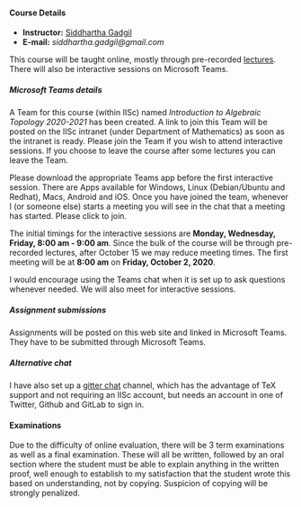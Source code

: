 #### Course Details
  
* __Instructor:__ [Siddhartha Gadgil](http://math.iisc.ac.in/~gadgil)
* __E-mail:__ _siddhartha.gadgil@gmail.com_

This course will be taught online, mostly through pre-recorded [lectures](./all-lectures/). There will also be interactive sessions on Microsoft Teams.

##### Microsoft Teams details

A Team for this course (within IISc) named _Introduction to Algebraic Topology 2020-2021_ has been created. A link to join this Team will be posted on the IISc intranet (under Department of Mathematics) as soon as the intranet is ready. Please join the Team if you wish to attend interactive sessions. If you choose to leave the course after some lectures you can leave the Team.

Please download the appropriate Teams app before the first interactive session. There are Apps available for Windows, Linux (Debian/Ubuntu and Redhat), Macs, Android and iOS. Once you have joined the team, whenever I (or someone else) starts a meeting  you will see in the chat that a meeting has started. Please click to join.

The initial timings for the interactive sessions are __Monday, Wednesday, Friday, 8:00 am - 9:00 am__. Since the bulk of the course will be through pre-recorded lectures, after October 15 we may reduce meeting times. The first meeting will be at __8:00 am__ on __Friday, October 2, 2020__.

I would encourage using the Teams chat when it is set up to ask questions whenever needed. We will also meet for interactive sessions.

##### Assignment submissions

Assignments will be posted on this web site and linked in Microsoft Teams. They have to be submitted through Microsoft Teams.


##### Alternative chat

I have also set up a [gitter chat](https://gitter.im/siddhartha-gadgil/introduction-algebraic-topology-2020) channel,
which has the advantage of TeX support and not requiring an IISc account, but needs an account in one of Twitter, Github and GitLab to sign in.


#### Examinations

Due to the difficulty of online evaluation, there will be 3 term examinations as well as a final examination. These will all be written, followed by an oral section where the student must be able to explain anything in the written proof, well enough to establish to my satisfaction that the student wrote this based on understanding, not by copying. Suspicion of copying will be strongly penalized.
